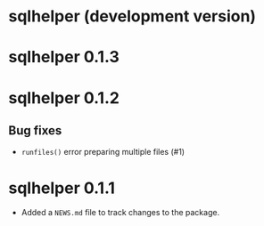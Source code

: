 # sqlhelper (development version)

# sqlhelper 0.1.3

# sqlhelper 0.1.2

## Bug fixes

* `runfiles()` error preparing multiple files (#1)

# sqlhelper 0.1.1

* Added a `NEWS.md` file to track changes to the package.

